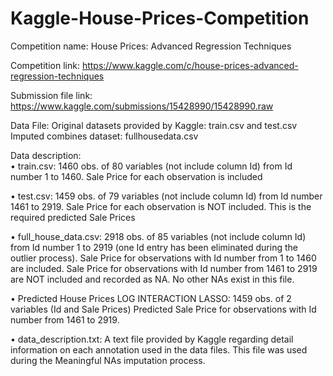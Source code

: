 # Kaggle-House-Prices-Competition
Competition name: House Prices: Advanced Regression Techniques

Competition link: https://www.kaggle.com/c/house-prices-advanced-regression-techniques

Submission file link: https://www.kaggle.com/submissions/15428990/15428990.raw

Data File: 
Original datasets provided by Kaggle: train.csv and test.csv
Imputed combines dataset: fullhousedata.csv

Data description:  
•	train.csv: 1460 obs. of 80 variables (not include column Id) from Id number 1 to 1460. Sale Price for each observation is included

•	test.csv: 1459 obs. of 79 variables (not include column Id) from Id number 1461 to 2919. Sale Price for each observation is NOT included. This is the required predicted Sale Prices

•	full_house_data.csv: 2918 obs. of 85 variables (not include column Id) from Id number 1 to 2919 (one Id entry has been eliminated during the outlier process). Sale Price for observations with Id number from 1 to 1460 are included. Sale Price for observations with Id number from 1461 to 2919 are NOT included and recorded as NA. No other NAs exist in this file.

•	Predicted House Prices LOG INTERACTION LASSO: 1459 obs. of 2 variables (Id and Sale Prices) Predicted Sale Price for observations with Id number from 1461 to 2919. 

•	data_description.txt: A text file provided by Kaggle regarding detail information on each annotation used in the data files. This file was used during the Meaningful NAs imputation process. 
